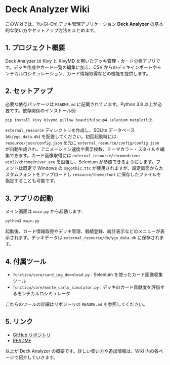# Deck Analyzer Wiki

このWikiでは、Yu-Gi-Oh! デッキ管理アプリケーション **Deck Analyzer** の基本的な使い方やセットアップ方法をまとめます。

## 1. プロジェクト概要

Deck Analyzer は Kivy と KivyMD を用いたデッキ管理・カード分析アプリです。デッキ作成やカード一覧の編集に加え、CSV からのデッキインポートやモンテカルロシミュレーション、カード情報取得などの機能を提供します。

## 2. セットアップ

必要な依存パッケージは `README.md` に記載されています。Python 3.8 以上が必要です。依存関係のインストール例:

```bash
pip install kivy kivymd pillow beautifulsoup4 selenium matplotlib
```

`external_resource` ディレクトリを作成し、SQLite データベース (`db/ygo_data.db`) を配置してください。初回起動時には `resource/json/config.json` を元に `external_resource/config/config.json` が自動生成され、アニメーション速度や表示枚数、テーマカラー・スタイルを編集できます。カード画像取得には `external_resource/chromedriver-win32/chromedriver.exe` を設置し、Selenium が参照できるようにします。フォントは既定で Windows の `msgothic.ttc` が使用されますが、設定画面からカスタムフォントをアップロードし `resource/theme/font` に保存したファイルを指定することも可能です。

## 3. アプリの起動

メイン画面は `main.py` から起動します:

```bash
python3 main.py
```

起動後、カード情報取得やデッキ管理、戦績登録、統計表示などのメニューが表示されます。デッキデータは `external_resource/db/ygo_data.db` に保存されます。

## 4. 付属ツール

 - `function/core/card_img_download.py` : Selenium を使ったカード画像収集ツール
 - `function/core/monte_carlo_simulator.py` : デッキのカード貢献度を評価するモンテカルロシミュレータ

これらのツールの詳細はリポジトリの `README.md` を参照してください。

## 5. リンク

- [GitHub リポジトリ](../)
- [README](../README.md)

以上が Deck Analyzer の概要です。詳しい使い方や追加情報は、Wiki 内の各ページで紹介していきます。
